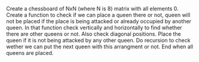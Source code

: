 Create a chessboard of NxN (where N is 8) matrix with all elements 0.
Create a function to check if we can place a queen there or not, queen will not be placed if the place is being attacked or already occupied by another queen.
In that function check vertically and horizontally to find whether there are other queens or not.
Also check diagonal positions.
Place the queen if it is not being attacked by any other queen.
Do recursion to check wether we can put the next queen with this arrangment or not.
End when all queens are placed.
